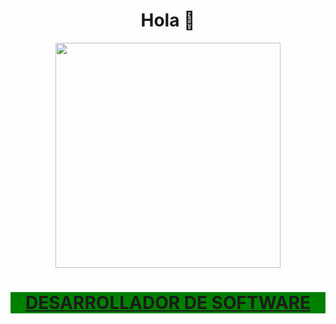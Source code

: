 
<div align="center">
  <h1 align="center">Hola 👋</h1>
</div>
<div align="center">
<a href="https://ossinsight.io">
  <img src="/web/static/img/screenshots/homepage.gif" height=360
</a>
</div>
<div style="background: green;">
  <h1 align="center">DESARROLLADOR DE SOFTWARE</h1>
</div>
